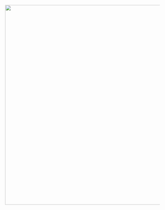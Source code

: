 <p align="center"><a href="https://laravel.com" target="_blank"><img src="https://banners.beyondco.de/RFB%20Document.png?theme=light&packageManager=composer+require&packageName=tongedev%2Frfb-document&pattern=architect&style=style_1&description=+valide%2Fgere%2Fformate+um+n%C3%BAmero+de+RG%2FCPF&md=1&showWatermark=0&fontSize=100px&images=identification" width="650"></a></p>
